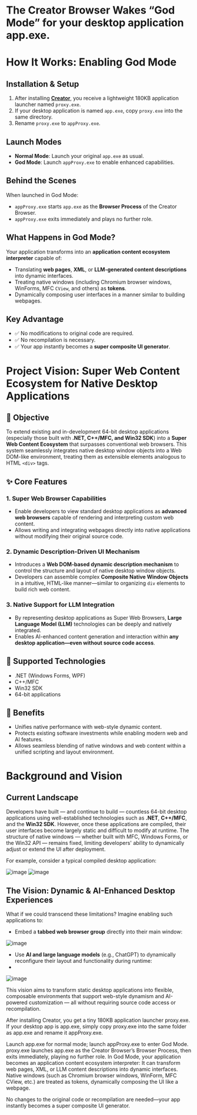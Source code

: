 # The Creator Browser Wakes “God Mode” for your desktop application app.exe.

# How It Works: Enabling God Mode

## Installation & Setup
1. After installing [**Creator**](https://github.com/AIGCEra/Creator/releases/tag/FirstRelease), you receive a lightweight 180KB application launcher named `proxy.exe`.
2. If your desktop application is named `app.exe`, copy `proxy.exe` into the same directory.
3. Rename `proxy.exe` to `appProxy.exe`.

## Launch Modes
- **Normal Mode**: Launch your original `app.exe` as usual.
- **God Mode**: Launch `appProxy.exe` to enable enhanced capabilities.

## Behind the Scenes
When launched in God Mode:
- `appProxy.exe` starts `app.exe` as the **Browser Process** of the Creator Browser.
- `appProxy.exe` exits immediately and plays no further role.

## What Happens in God Mode?
Your application transforms into an **application content ecosystem interpreter** capable of:
- Translating **web pages**, **XML**, or **LLM-generated content descriptions** into dynamic interfaces.
- Treating native windows (including Chromium browser windows, WinForms, MFC `CView`, and others) as **tokens**.
- Dynamically composing user interfaces in a manner similar to building webpages.

## Key Advantage
- ✅ No modifications to original code are required.
- ✅ No recompilation is necessary.
- ✅ Your app instantly becomes a **super composite UI generator**.

# Project Vision: Super Web Content Ecosystem for Native Desktop Applications

## 🎯 Objective
To extend existing and in-development 64-bit desktop applications (especially those built with **.NET, C++/MFC, and Win32 SDK**) into a **Super Web Content Ecosystem** that surpasses conventional web browsers. This system seamlessly integrates native desktop window objects into a Web DOM-like environment, treating them as extensible elements analogous to HTML `<div>` tags.

## ✨ Core Features

### 1. **Super Web Browser Capabilities**
   - Enable developers to view standard desktop applications as **advanced web browsers** capable of rendering and interpreting custom web content.
   - Allows writing and integrating webpages directly into native applications without modifying their original source code.

### 2. **Dynamic Description-Driven UI Mechanism**
   - Introduces a **Web DOM-based dynamic description mechanism** to control the structure and layout of native desktop window objects.
   - Developers can assemble complex **Composite Native Window Objects** in a intuitive, HTML-like manner—similar to organizing `div` elements to build rich web content.

### 3. **Native Support for LLM Integration**
   - By representing desktop applications as Super Web Browsers, **Large Language Model (LLM)** technologies can be deeply and natively integrated.
   - Enables AI-enhanced content generation and interaction within **any desktop application—even without source code access**.

## 🔧 Supported Technologies
- .NET (Windows Forms, WPF)
- C++/MFC
- Win32 SDK
- 64-bit applications

## 🌟 Benefits
- Unifies native performance with web-style dynamic content.
- Protects existing software investments while enabling modern web and AI features.
- Allows seamless blending of native windows and web content within a unified scripting and layout environment.
# Background and Vision

## Current Landscape
Developers have built — and continue to build — countless 64-bit desktop applications using well-established technologies such as **.NET**, **C++/MFC**, and the **Win32 SDK**. However, once these applications are compiled, their user interfaces become largely static and difficult to modify at runtime. The structure of native windows — whether built with MFC, Windows Forms, or the Win32 API — remains fixed, limiting developers' ability to dynamically adjust or extend the UI after deployment.

For example, consider a typical compiled desktop application:

   ![image](https://github.com/user-attachments/assets/0a398eca-0e4a-4cdb-878d-a2cbced5bbed) ![image](https://github.com/user-attachments/assets/f43cbf8d-f306-45dc-bf5f-2da2c3e0a573)

## The Vision: Dynamic & AI-Enhanced Desktop Experiences
What if we could transcend these limitations? Imagine enabling such applications to:

- Embed a **tabbed web browser group** directly into their main window:

 ![image](https://github.com/user-attachments/assets/578aa446-58f5-42a1-88bf-417707691c06)

- Use **AI and large language models** (e.g., ChatGPT) to dynamically reconfigure their layout and functionality during runtime:
- 
 ![image](https://github.com/user-attachments/assets/5413e8e7-f307-4cce-814e-18e3d72c33d1)

This vision aims to transform static desktop applications into flexible, composable environments that support web-style dynamism and AI-powered customization — all without requiring source code access or recompilation.

After installing Creator, you get a tiny 180KB application launcher proxy.exe.
If your desktop app is app.exe, simply copy proxy.exe into the same folder as app.exe and rename it appProxy.exe.

Launch app.exe for normal mode; launch appProxy.exe to enter God Mode.
proxy.exe launches app.exe as the Creator Browser’s Browser Process, then exits immediately, playing no further role.
In God Mode, your application becomes an application content ecosystem interpreter:
It can transform web pages, XML, or LLM content descriptions into dynamic interfaces.
Native windows (such as Chromium browser windows, WinForm, MFC CView, etc.) are treated as tokens, dynamically composing the UI like a webpage.

No changes to the original code or recompilation are needed—your app instantly becomes a super composite UI generator.
